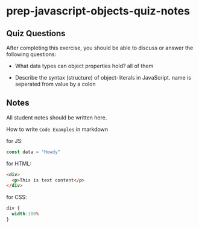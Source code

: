 # prep-javascript-objects-quiz-notes

## Quiz Questions

After completing this exercise, you should be able to discuss or answer the following questions:

- What data types can object properties hold?
all of them

- Describe the syntax (structure) of object-literals in JavaScript.
name is seperated from value by a colon
## Notes

All student notes should be written here.


How to write `Code Examples` in markdown

for JS:
```javascript
const data = "Howdy"
```

for HTML:
```html
<div>
  <p>This is text content</p>
</div>
```

for CSS:
```css
div {
  width:100%
}
```
